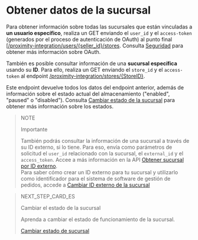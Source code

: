 # Obtener datos de la sucursal

Para obtener información sobre todas las sucursales que están vinculadas a **un usuario específico**, realiza un GET enviando el `user_id` y el `access-token` (generados por el proceso de autenticación de OAuth) al punto final [[/proximity-integration/users/{seller_id}/stores](https://www.mercadopago[FAKER][URL][DOMAIN]/developers/es/reference/mp_delivery/_proximity-integration_users_seller_id_stores/get). Consulta [Seguridad](https://www.mercadopago[FAKER][URL][DOMAIN]/developers/es/guides/security/oauth/introduction) para obtener más información sobre OAuth.

También es posible consultar información de una **sucursal específica** usando su **ID**. Para ello, realiza un GET enviando el `store_id` y el `access-token` al endpoint [/proximity-integration/stores/{StoreID}](https://www.mercadopago[FAKER][URL][DOMAIN]/developers/es/reference/mp_delivery/_proximity-integration_stores_store_id/get).

Este endpoint devuelve todos los datos del endpoint anterior, además de información sobre el estado actual del almacenamiento ("enabled", "paused" o "disabled"). Consulta [Cambiar estado de la sucursal](https://www.mercadopago[FAKER][URL][DOMAIN]/developers/es/guides/mp-delivery/print-order-receipt) para obtener más información sobre los estados.

> NOTE
>
> Importante
>
> También podrás consultar la información de una sucursal a través de su ID externo, si lo tiene. Para eso, envía como parámetros de solicitud el `user_id` relacionado con la sucursal, el `external_id` y el `access_token`. Accee a más información en la API [Obtener sucursal por ID externo](https://www.mercadopago[FAKER][URL][DOMAIN]/developers/es/reference/mp_delivery/_proximity-integration_users_SellerID_stores_external_id_ExternalID/get).
> </br>
> Para saber cómo crear un ID externo para tu sucursal y utilizarlo como identificador para el sistema de software de gestión de pedidos, accede a [Cambiar ID externo de la sucursal](https://www.mercadopago[FAKER][URL][DOMAIN]/developers/es/reference/mp_delivery/change-store-external-id)

> NEXT_STEP_CARD_ES
>
> Cambiar el estado de la sucursal
>
> Aprenda a cambiar el estado de funcionamiento de la sucursal.
>
> [Cambiar estado de sucursal](https://www.mercadopago[FAKER][URL][DOMAIN]/developers/es/guias/mp-delivery/change-store-status)